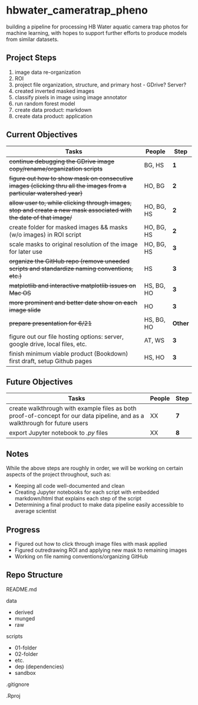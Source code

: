 # hbwater_cameratrap_pheno
building a pipeline for processing HB Water aquatic camera trap photos for machine learning, with hopes to support further efforts to produce models from similar datasets.


## Project Steps 
1. image data re-organization 
2. ROI  
3. project file organization, structure, and primary host - GDrive? Server?
4. created inverted masked images
5. classify pixels in image using image annotator 
6. run random forest model
7. create data product: markdown
8. create data product: application


## Current Objectives
Tasks | People | Step
------- | -------- | --------
~~continue debugging the GDrive image copy/rename/organization scripts~~| BG, HS | **1**
~~figure out how to show mask on consecutive images (clicking thru all the images from a particular watershed year)~~ | HO, BG | **2**
~~allow user to, while clicking through images, stop and create a new mask associated with the date of that image/~~  | HO, BG, HS | **2**
create folder for masked images && masks (w/o images) in ROI script | HO, BG, HS | **2**
scale masks to original resolution of the image for later use| HO, BG, HS | **3**
~~organize the GitHub repo (remove uneeded scripts and standardize naming conventions, etc.)~~   | HS | **3**
~~matplotlib and interactive matplotlib issues on Mac OS~~  | HS, BG, HO | **3**
~~more prominent and better date show on each image slide~~ | HO | **3**
~~prepare presentation for 6/21~~   | HS, BG, HO | **Other**
figure out our file hosting options: server, google drive, local files, etc.   | AT, WS | **3**
finish minimum viable product (Bookdown) first draft, setup Github pages | HS, HO | **3**


## Future Objectives
Tasks | People | Step
------- | -------- | --------
create walkthrough with example files as both proof-of-concept for our data pipeline, and as a walkthrough for future users | XX | **7**
export Jupyter notebook to *.py* files  | XX | **8**



## Notes
While the above steps are roughly in order, we will be working on certain aspects of the project throughout, such as:
  - Keeping all code well-documented and clean
  - Creating Jupyter notebooks for each script with embedded markdown/html that explains each step of the script
  - Determining a final product to make data pipeline easily accessible to average scientist


## Progress
- Figured out how to click through image files with mask applied
- Figured outredrawing ROI and applying new mask to remaining images
- Working on file naming conventions/organizing GitHub


## Repo Structure

README.md

data
- derived
- munged
- raw

scripts
- 01-folder
- 02-folder
- etc.
- dep (dependencies)
- sandbox

.gitignore

.Rproj
